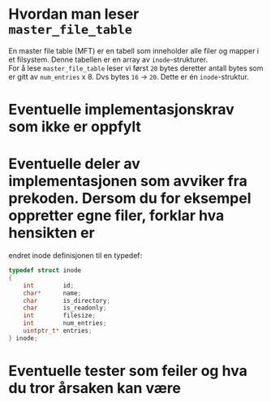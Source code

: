 # Hvordan man leser `master_file_table`

En master file table (MFT) er en tabell som inneholder alle filer og mapper i et filsystem. Denne tabellen er en array av `inode`-strukturer.  
For å lese `master_file_table` leser vi først `20` bytes deretter antall bytes som er gitt av `num_entries` x 8. Dvs bytes `16` → `20`. Dette er én `inode`-struktur.

# Eventuelle implementasjonskrav som ikke er oppfylt

# Eventuelle deler av implementasjonen som avviker fra prekoden. Dersom du for eksempel oppretter egne filer, forklar hva hensikten er

endret inode definisjonen til en typedef:

~~~ c
typedef struct inode
{
	int        id;
	char*      name;
	char       is_directory;
	char       is_readonly;
	int        filesize;
	int        num_entries;
	uintptr_t* entries;
} inode;
~~~

# Eventuelle tester som feiler og hva du tror årsaken kan være